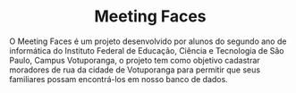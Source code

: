 <h1 align="center">Meeting Faces</h1>
<p>O Meeting Faces é um projeto desenvolvido por alunos do segundo ano de informática do Instituto Federal de Educação, Ciência e Tecnologia de São Paulo, Campus Votuporanga, o projeto tem como objetivo cadastrar moradores de rua da cidade de Votuporanga para permitir que seus familiares possam encontrá-los em nosso banco de dados.</p>